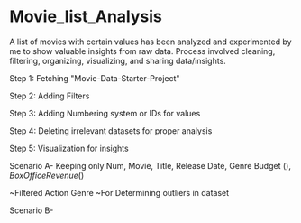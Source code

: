 # Movie_list_Analysis
A list of movies with certain values has been analyzed and experimented by me to show valuable insights from raw data. Process involved cleaning, filtering, organizing, visualizing, and sharing data/insights.

 Step 1:
 Fetching "Movie-Data-Starter-Project"
 
 Step 2:
 Adding Filters
 
 Step 3:
 Adding Numbering system or IDs for values
 
 Step 4:
 Deleting irrelevant datasets for proper analysis
 
 Step 5:
 Visualization for insights
 
 Scenario A-
 Keeping only Num,	Movie, Title,	Release Date,	Genre	Budget ($),	Box Office Revenue ($)
 
 ~Filtered Action Genre
 ~For Determining outliers in dataset
 
 Scenario B-
 
 
